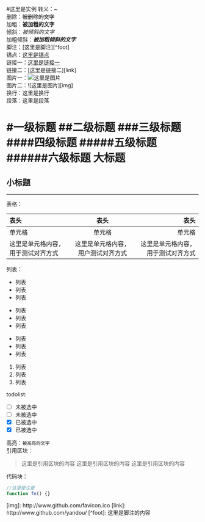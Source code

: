 #这里是实例
转义：\~  
删除：~~被删除的文字~~  
加粗：**被加粗的文字**  
倾斜：*被倾斜的文字*  
加粗倾斜：***被加粗倾斜的文字***  
脚注：[这里是脚注][^foot]  
锚点：[这里是锚点](#anchor)  
链接一：[这里是链接一](http://www.github.com/yandou/)  
链接二：[这里是链接二][link]  
图片一：![这里是图片](http://www.github.com/favicon.ico)  
图片二：![这里是图片][img]  
换行：这里是换行  
段落：这里是段落

#一级标题
##二级标题
###三级标题
####四级标题
#####五级标题
######六级标题
大标题
=
小标题
-

---  
表格：

|表头|表头|表头|
|:---|:---:|---:|
|单元格|单元格|单元格|
|这里是单元格内容，用于测试对齐方式|这里是单元格内容，用户测试对齐方式|这里是单元格内容，用于测试对齐方式|

列表：  
+ 列表
+ 列表
+ 列表

- 列表
- 列表
- 列表

* 列表
* 列表
* 列表

1. 列表
2. 列表
3. 列表

todolist:  
- [ ] 未被选中
- [ ] 未被选中
- [x] 已被选中
- [x] 已被选中

高亮：`被高亮的文字`  
引用区块：  
> 这里是引用区块的内容
> 这里是引用区块的内容
> 这里是引用区块的内容

代码块：  
```javascript
//这里是注是
function fn() {}
```
<div id="anchor"></div>
[img]: http://www.github.com/favicon.ico
[link]: http://www.github.com/yandou/
[^foot]: 这里是脚注的内容
